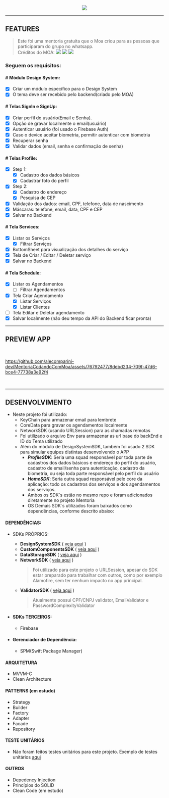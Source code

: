 <h3 align="center">
  <br>
  <img src="https://github.com/alecomparini-dev/MentoriaCodandoComMoa/assets/76792477/2de45eaf-a717-4f94-9793-a17c704357dd" >
  <br>
</h3>

---
## FEATURES
> Este foi uma mentoria gratuita que o Moa criou para as pessoas que participaram do grupo no whatsapp. <br>
> Créditos do MOA: [![](https://img.shields.io/badge/YouTube-FF0000?style=for-the-badge&logo=youtube&logoColor=white)](https://www.youtube.com/@CodandoComMoa) [![](https://img.shields.io/badge/Instagram-E4405F?style=for-the-badge&logo=instagram&logoColor=white)](https://www.instagram.com/codandocommoa) [![](https://img.shields.io/badge/LinkedIn-0077B5?style=for-the-badge&logo=linkedin&logoColor=white)](https://www.linkedin.com/in/moacirlamego/)


### Seguem os requisitos:
  
#### # Módulo Design System:
- [x] Criar um módulo específico para o Design System
- [x] O tema deve ser recebido pelo backend(criado pelo MOA)

#### # Telas SignIn e SignUp:
- [x] Criar perfil do usuário(Email e Senha).
- [x] Opção de gravar localmente o email(usuário)
- [x] Autenticar usuário (foi usado o Firebase Auth)
- [x] Caso o device aceitar biometria, permitir autenticar com biometria
- [x] Recuperar senha
- [x] Validar dados (email, senha e confirmação de senha)

#### # Telas Profile:
- [x] Step 1:
  - [x] Cadastro dos dados básicos
  - [x] Cadastrar foto do perfil
- [x] Step 2:
  - [x] Cadastro do endereço
  - [x] Pesquisa de CEP
- [x] Validação dos dados: email, CPF, telefone, data de nascimento
- [x] Máscaras: telefone, email, data, CPF e CEP
- [x] Salvar no Backend

#### # Tela Services:
- [x] Listar os Serviços
  - [x] Filtrar Serviços
- [x] BottomSheet para visualização dos detalhes do serviço
- [x] Tela de Criar / Editar / Deletar serviço
- [x] Salvar no Backend

#### # Tela Schedule:
- [x] Listar os Agendamentos
  - [ ] Filtrar Agendamentos
- [x] Tela Criar Agendamento
  - [x] Listar Serviços
  - [x] Listar Clientes
- [ ] Tela Editar e Deletar agendamento
- [x] Salvar localmente (não deu tempo da API do Backend ficar pronta)

---
## PREVIEW APP

<br>

https://github.com/alecomparini-dev/MentoriaCodandoComMoa/assets/76792477/8debd234-709f-47d6-bce4-77738a3e92f4

<br>

---
## DESENVOLVIMENTO
- Neste projeto foi utilizado:
  - KeyChain para armazenar email para lembrete
  - CoreData para gravar os agendamentos localmente
  - NetworkSDK (usando URLSession) para as chamadas remotas
  - Foi utilizado o arquivo Env para armazenar as url base do backEnd e ID do Tema utilizado
  - Além do módulo de DesignSystemSDK, também foi usado 2 SDK para simular equipes distintas desenvolvendo o APP
    - ***ProfileSDK***: Seria uma squad responsável por toda parte de cadastros dos dados básicos e endereço do perfil do usuário, cadastro de email/senha para autenticação, cadastro da biometria, ou seja toda parte responsável pelo perfil do usuário
    - ***HomeSDK***: Seria outra squad responsável pelo core da aplicação: todo os cadastros dos serviços e dos agendamentos dos serviços.
    - Ambos os SDK`s estão no mesmo repo e foram adicionados diretamente no projeto Mentoria
    - OS Demais SDK`s utilizados foram baixados como dependências, conforme descrito abaixo:

#### DEPENDÊNCIAS: 
- SDKs PRÓPRIOS:
  - **DesignSystemSDK** ( [veja aqui](https://github.com/alecomparini-dev/DesignerSystemSDK) )
  - **CustomComponentsSDK** ( [veja aqui](https://github.com/alecomparini-dev/CustomComponentsSDK/tree/develop/Sources/CustomComponents/Components) )
  - **DataStorageSDK** ( [veja aqui](https://github.com/alecomparini-dev/DataStorageSDK) )
  - **NetworkSDK** ( [veja aqui](https://github.com/alecomparini-dev/NetworkSDK) )
      > Foi utilizado para este projeto o URLSession, apesar do SDK estar preparado para trabalhar com outros, como por exemplo Alamofire, sem ter nenhum impacto no app principal.
  - **ValidatorSDK** ( [veja aqui](https://github.com/alecomparini-dev/ValidatorSDK) )
      > Atualmente possui CPF/CNPJ validator, EmailValidator e PasswordComplexityValidator
    
- #### SDKs TERCEIROS:
  - Firebase
 
- #### Gerenciador de Dependência:
  - SPM(Swift Package Manager)

#### ARQUITETURA
- MVVM-C
- Clean Architecture

#### PATTERNS (em estudo)
- Strategy
- Builder
- Factory
- Adapter
- Facade
- Repository

#### TESTE UNITÁRIOS
- Não foram feitos testes unitários para este projeto. Exemplo de testes unitários [aqui](https://github.com/alecomparini-dev/Hangman)

#### OUTROS
- Depedency Injection
- Princípios do SOLID
- Clean Code (em estudo)

